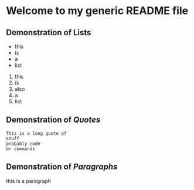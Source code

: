 # Welcome to my generic README file
## Demonstration of **Lists**
- this
- is
- a
- list

1. this
1. is
1. also
1. a
1. list
## Demonstration of _Quotes_
```
This is a long quote of 
stuff
probably code
or commands
```
## Demonstration of ***Paragraphs***
this is a paragraph